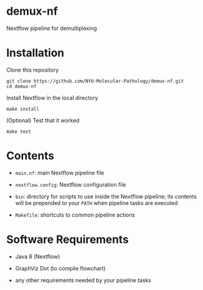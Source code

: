 # demux-nf
Nextflow pipeline for demultiplexing

# Installation

Clone this repository

```
git clone https://github.com/NYU-Molecular-Pathology/demux-nf.git
cd demux-nf
```

Install Nextflow in the local directory

```
make install
```

(Optional) Test that it worked

```
make test
```

# Contents

- `main.nf`: main Nextflow pipeline file

- `nextflow.config`: Nextflow configuration file

- `bin`: directory for scripts to use inside the Nextflow pipeline; its contents will be prepended to your `PATH` when pipeline tasks are executed

- `Makefile`: shortcuts to common pipeline actions

# Software Requirements

- Java 8 (Nextflow)

- GraphViz Dot (to compile flowchart)

- any other requirements needed by your pipeline tasks
